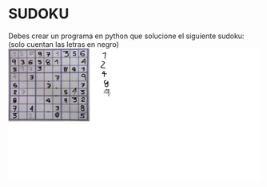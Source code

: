 # SUDOKU
Debes crear un programa en python que solucione el siguiente sudoku: (solo cuentan las letras en negro)
![sudoku](sudoku.png)